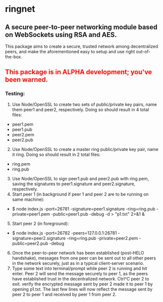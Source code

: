 # ringnet

## A secure peer-to-peer networking module based on WebSockets using RSA and AES.

This package aims to create a secure, trusted network among decentralized peers, and make the aforementioned easy to setup and use right out-of-the-box.

## <p style="color:red;">This package is in ALPHA development; you've been warned.</p>

### Testing:
1. Use Node/OpenSSL to create two sets of public/private key pairs, name them peer1 and peer2, respectively. Doing so should result in 4 total files:
- peer1.pem
- peer1.pub
- peer2.pem
- peer2.pub
2. Use Node/OpenSSL to create a master ring public/private key pair, name it ring. Doing so should result in 2 total files:
- ring.pem
- ring.pub
3. Use Node/OpenSSL to sign peer1.pub and peer2.pub with ring.pem, saving the signatures to peer1.signature and peer2.signature, respectively.
4. Start peer 1 (in background if peer 1 and peer 2 are to be running on same machine):
- $ node index.js -port=26781 -signature=peer1.signature -ring=ring.pub -private=peer1.pem -public=peer1.pub -debug -d > "p1.txt" 2>&1 &
5. Start peer 2 (in foreground):
- $ node index.js -port=26782 -peers=127.0.0.1:26781 -signature=peer2.signature -ring=ring.pub -private=peer2.pem -public=peer2.pub -debug
6. Once the peer-to-peer network has been established (post-HELO handshake), messages from one peer can be sent out to all other peers in the network securely, just as in a typical client-server scenario.
7. Type some text into terminal/prompt while peer 2 is running and hit enter. Peer 2 will send the message securely to peer 1, as the peers have established trust in the decentralized network. Ctrl^C peer 2 to exit. verify the encrypted message sent by peer 2 made it to peer 1 by opening p1.txt. The last few lines will now reflect the message sent by peer 2 to peer 1 and received by peer 1 from peer 2.
